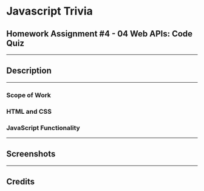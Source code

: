 # Javascript Trivia
## Homework Assignment #4 - 04 Web APIs: Code Quiz

---

## Description
---
### Scope of Work
### HTML and CSS
<!-- For simplicity and efficancy, BootStrap was choosen for the design elements.  -->
### JavaScript Functionality
---
## Screenshots
---
## Credits

<!-- JS Logo - https://www.vhv.rs/somore/javascript-logo -->

<!-- better responsive typograpgy https://css-tricks.com/fun-viewport-units/ -->